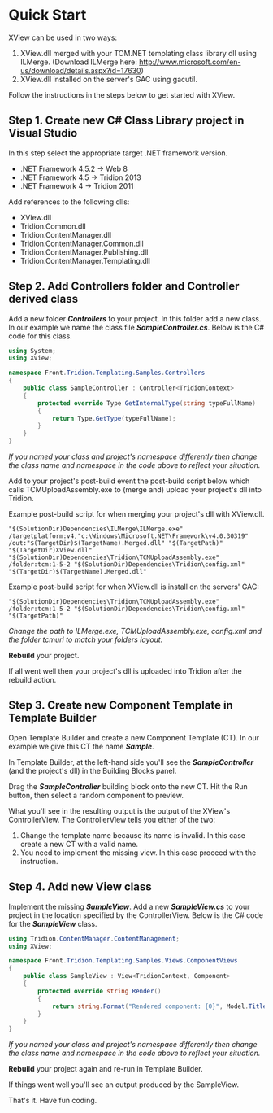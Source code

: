 # Quick Start

XView can be used in two ways:

1. XView.dll merged with your TOM.NET templating class library dll using ILMerge. (Download ILMerge here: http://www.microsoft.com/en-us/download/details.aspx?id=17630)
2. XView.dll installed on the server's GAC using gacutil.

Follow the instructions in the steps below to get started with XView.

## Step 1. Create new C# Class Library project in Visual Studio
In this step select the appropriate target .NET framework version.

* .NET Framework 4.5.2 -> Web 8
* .NET Framework 4.5 -> Tridion 2013
* .NET Framework 4 -> Tridion 2011

Add references to the following dlls:

* XView.dll
* Tridion.Common.dll
* Tridion.ContentManager.dll
* Tridion.ContentManager.Common.dll
* Tridion.ContentManager.Publishing.dll
* Tridion.ContentManager.Templating.dll

## Step 2. Add Controllers folder and Controller derived class
Add a new folder _**Controllers**_ to your project. In this folder add a new class.
In our example we name the class file _**SampleController.cs**_. Below is the C# code for this class. 

```csharp
using System;
using XView;

namespace Front.Tridion.Templating.Samples.Controllers
{
    public class SampleController : Controller<TridionContext>
    {
        protected override Type GetInternalType(string typeFullName)
        {
            return Type.GetType(typeFullName);
        }
    }
}
```
_If you named your class and project's namespace differently then change the class name and namespace in the code above to reflect your situation._

Add to your project's post-build event the post-build script below which calls TCMUploadAssembly.exe to (merge and) upload your project's dll into Tridion.

Example post-build script for when merging your project's dll with XView.dll.
```code
"$(SolutionDir)Dependencies\ILMerge\ILMerge.exe" /targetplatform:v4,"c:\Windows\Microsoft.NET\Framework\v4.0.30319" /out:"$(TargetDir)$(TargetName).Merged.dll" "$(TargetPath)" "$(TargetDir)XView.dll"
"$(SolutionDir)Dependencies\Tridion\TCMUploadAssembly.exe" /folder:tcm:1-5-2 "$(SolutionDir)Dependencies\Tridion\config.xml" "$(TargetDir)$(TargetName).Merged.dll"
```

Example post-build script for when XView.dll is install on the servers' GAC:
```code
"$(SolutionDir)Dependencies\Tridion\TCMUploadAssembly.exe" /folder:tcm:1-5-2 "$(SolutionDir)Dependencies\Tridion\config.xml" "$(TargetPath)"
```
_Change the path to ILMerge.exe, TCMUploadAssembly.exe, config.xml and the folder tcmuri to match your folders layout._

**Rebuild** your project.

If all went well then your project's dll is uploaded into Tridion after the rebuild action.

## Step 3. Create new Component Template in Template Builder
Open Template Builder and create a new Component Template (CT). In our example we give this CT the name _**Sample**_.

In Template Builder, at the left-hand side you'll see the _**SampleController**_ (and the project's dll) in the Building Blocks panel.

Drag the _**SampleController**_ building block onto the new CT. Hit the Run button, then select a random component to preview.

What you'll see in the resulting output is the output of the XView's ControllerView. The ControllerView tells you either of the two:

1. Change the template name because its name is invalid. In this case create a new CT with a valid name.
1. You need to implement the missing view. In this case proceed with the instruction.

## Step 4. Add new View class
Implement the missing _**SampleView**_. Add a new _**SampleView.cs**_ to your project in the location specified by the ControllerView. Below is the C# code for the _**SampleView**_ class.

```csharp
using Tridion.ContentManager.ContentManagement;
using XView;

namespace Front.Tridion.Templating.Samples.Views.ComponentViews
{
    public class SampleView : View<TridionContext, Component>
    {
        protected override string Render()
        {
            return string.Format("Rendered component: {0}", Model.Title);
        }
    }
}
```
_If you named your class and project's namespace differently then change the class name and namespace in the code above to reflect your situation._

**Rebuild** your project again and re-run in Template Builder.

If things went well you'll see an output produced by the SampleView.

That's it. Have fun coding.
